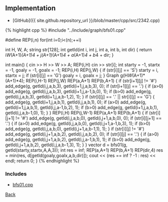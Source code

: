 

## Implementation

- [GitHub]({{ site.github.repository_url }}/blob/master/cpp/src/2342.cpp)

{% highlight cpp %}
#include "../include/graph/bfs01.cpp"

#define REP(i,n) for(int i=0;i<(n);++i)

int H, W, A;
string str[128];
int getId(int i, int j, int a, int b, int dir) {
  return i*W*(A+1)*(A+1)*4 + j*(A+1)*(A+1)*4 + a*(A+1)*4 + b*4 + dir;
}

int main() {
  cin >> H >> W >> A;
  REP(i,H) cin >> str[i];
  int starty = -1, startx = -1, goaly = -1, goalx = -1;
  REP(i,H) REP(j,W) {
    if (str[i][j] == 'S') starty = i, startx = j;
    if (str[i][j] == 'G') goaly = i, goalx = j;
  }
  Graph g(H*W*(A+1)*(A+1)*4);
  REP(i,H-1) REP(j,W) REP(a,A+1) REP(b,A+1) {
    if (str[i+1][j] != '#')
      add_edge(g, getId(i,j,a,b,3), getId(i+1,j,a,b,3), 0);
    if (str[i+1][j] == '.') {
      if (a>0) add_edge(g, getId(i,j,a,b,3), getId(i+1,j,a-1,b,0), 1);
      if (b>0) add_edge(g, getId(i,j,a,b,3), getId(i+1,j,a,b-1,2), 1);
    }
    if (str[i][j] == '.' || str[i][j] == 'G') {
      add_edge(g, getId(i+1,j,a,b,1), getId(i,j,a,b,1), 0);
      if (a>0) add_edge(g, getId(i+1,j,a,b,1), getId(i,j,a-1,b,2), 1);
      if (b>0) add_edge(g, getId(i+1,j,a,b,1), getId(i,j,a,b-1,0), 1);
    }
  }
  REP(i,H) REP(j,W-1) REP(a,A+1) REP(b,A+1) {
    if (str[i][j+1] != '#')
      add_edge(g, getId(i,j,a,b,0), getId(i,j+1,a,b,0), 0);
    if (str[i][j+1] == '.') {
      if (a>0) add_edge(g, getId(i,j,a,b,0), getId(i,j+1,a-1,b,3), 1);
      if (b>0) add_edge(g, getId(i,j,a,b,0), getId(i,j+1,a,b-1,1), 1);
    }
    if (str[i][j] != '#')
      add_edge(g, getId(i,j+1,a,b,2), getId(i,j,a,b,2), 0);
    if (str[i][j] == '.') {
      if (a>0) add_edge(g, getId(i,j+1,a,b,2), getId(i,j,a-1,b,1), 1);
      if (b>0) add_edge(g, getId(i,j+1,a,b,2), getId(i,j,a,b-1,3), 1);
    }
  }
  vector<int> d = bfs01(g, getId(starty,startx,A,A,3));
  int res = inf<int>;
  REP(a,A+1) REP(b,A+1) REP(dir,4)
    res = min(res, d[getId(goaly,goalx,a,b,dir)]);
  cout << (res == inf<int> ? -1 : res) << endl;
  return 0;
}
{% endhighlight %}

### Includes

- [bfs01.cpp](../include/graph/bfs01)

[Back](..)
